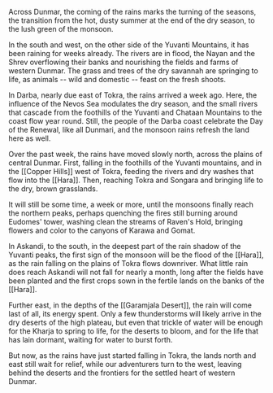 Across Dunmar, the coming of the rains marks the turning of the seasons, the transition from the hot, dusty summer at the end of the dry season, to the lush green of the monsoon.

In the south and west, on the other side of the Yuvanti Mountains, it has been raining for weeks already. The rivers are in flood, the Nayan and the Shrev overflowing their banks and nourishing the fields and farms of western Dunmar. The grass and trees of the dry savannah are springing to life, as animals -- wild and domestic -- feast on the fresh shoots.

In Darba, nearly due east of Tokra, the rains arrived a week ago. Here, the influence of the Nevos Sea modulates the dry season, and the small rivers that cascade from the foothills of the Yuvanti and Chataan Mountains to the coast flow year round. Still, the people of the Darba coast celebrate the Day of the Renewal, like all Dunmari, and the monsoon rains refresh the land here as well.

Over the past week, the rains have moved slowly north, across the plains of central Dunmar. First, falling in the foothills of the Yuvanti mountains, and in the [[Copper Hills]] west of Tokra, feeding the rivers and dry washes that flow into the [[Hara]]. Then, reaching Tokra and Songara and bringing life to the dry, brown grasslands.

It will still be some time, a week or more, until the monsoons finally reach the northern peaks, perhaps quenching the fires still burning around Eudomes' tower, washing clean the streams of Raven's Hold, bringing flowers and color to the canyons of Karawa and Gomat.

In Askandi, to the south, in the deepest part of the rain shadow of the Yuvanti peaks, the first sign of the monsoon will be the flood of the [[Hara]], as the rain falling on the plains of Tokra flows downriver. What little rain does reach Askandi will not fall for nearly a month, long after the fields have been planted and the first crops sown in the fertile lands on the banks of the [[Hara]].

Further east, in the depths of the [[Garamjala Desert]], the rain will come last of all, its energy spent. Only a few thunderstorms will likely arrive in the dry deserts of the high plateau, but even that trickle of water will be enough for the Kharja to spring to life, for the deserts to bloom, and for the life that has lain dormant, waiting for water to burst forth.

But now, as the rains have just started falling in Tokra, the lands north and east still wait for relief, while our adventurers turn to the west, leaving behind the deserts and the frontiers for the settled heart of western Dunmar.